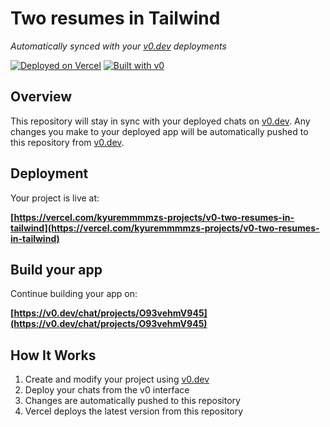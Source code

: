# Two resumes in Tailwind

*Automatically synced with your [v0.dev](https://v0.dev) deployments*

[![Deployed on Vercel](https://img.shields.io/badge/Deployed%20on-Vercel-black?style=for-the-badge&logo=vercel)](https://vercel.com/kyuremmmmzs-projects/v0-two-resumes-in-tailwind)
[![Built with v0](https://img.shields.io/badge/Built%20with-v0.dev-black?style=for-the-badge)](https://v0.dev/chat/projects/O93vehmV945)

## Overview

This repository will stay in sync with your deployed chats on [v0.dev](https://v0.dev).
Any changes you make to your deployed app will be automatically pushed to this repository from [v0.dev](https://v0.dev).

## Deployment

Your project is live at:

**[https://vercel.com/kyuremmmmzs-projects/v0-two-resumes-in-tailwind](https://vercel.com/kyuremmmmzs-projects/v0-two-resumes-in-tailwind)**

## Build your app

Continue building your app on:

**[https://v0.dev/chat/projects/O93vehmV945](https://v0.dev/chat/projects/O93vehmV945)**

## How It Works

1. Create and modify your project using [v0.dev](https://v0.dev)
2. Deploy your chats from the v0 interface
3. Changes are automatically pushed to this repository
4. Vercel deploys the latest version from this repository